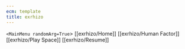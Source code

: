 ```yaml
---
ecm: template
title: exrhizo
---
```


`<MainMenu randomArg=True`>
[[exrhizo/Home]]
[[exrhizo/Human Factor]]
[[exrhizo/Play Space]]
[[exrhizo/Resume]]